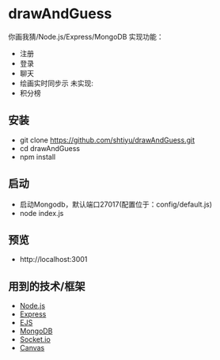# drawAndGuess
你画我猜/Node.js/Express/MongoDB 实现功能： <br>
* 注册
* 登录
* 聊天
* 绘画实时同步示
未实现:<br>
* 积分榜

## 安装
* git clone https://github.com/shtiyu/drawAndGuess.git
* cd drawAndGuess
* npm install

## 启动
* 启动Mongodb，默认端口27017(配置位于：config/default.js)
* node index.js

## 预览
* http://localhost:3001

## 用到的技术/框架
* [Node.js](https://nodejs.org/en/)
* [Express](http://expressjs.com/)
* [EJS](http://www.embeddedjs.com/)
* [MongoDB](https://docs.mongodb.com/manual/reference/)
* [Socket.io](http://socket.io)
* [Canvas](https://developer.mozilla.org/zh-CN/docs/Web/API/Canvas_API/Tutorial)
